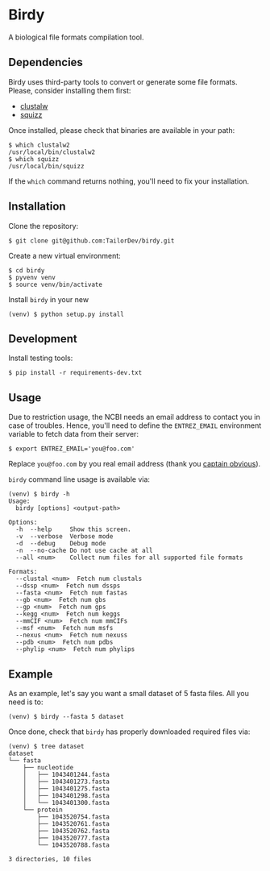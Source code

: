 # Birdy

A biological file formats compilation tool.

## Dependencies

Birdy uses third-party tools to convert or generate some file formats. Please,
consider installing them first:

* [clustalw](http://www.clustal.org/clustal2/)
* [squizz](ftp://ftp.pasteur.fr/pub/gensoft/projects/squizz/)

Once installed, please check that binaries are available in your path:

```
$ which clustalw2
/usr/local/bin/clustalw2
$ which squizz
/usr/local/bin/squizz
```

If the `which` command returns nothing, you'll need to fix your installation.

## Installation

Clone the repository:

```
$ git clone git@github.com:TailorDev/birdy.git
```

Create a new virtual environment:

```
$ cd birdy
$ pyvenv venv
$ source venv/bin/activate
```

Install `birdy` in your new

```
(venv) $ python setup.py install
```

## Development

Install testing tools:

```
$ pip install -r requirements-dev.txt
```

## Usage

Due to restriction usage, the NCBI needs an email address to contact you in case
of troubles. Hence, you'll need to define the `ENTREZ_EMAIL` environment
variable to fetch data from their server:

```
$ export ENTREZ_EMAIL='you@foo.com'
```

Replace `you@foo.com` by you real email address (thank you
[captain obvious](http://giphy.com/gifs/xT9DPCzYKPhe9bWQCY)).

`birdy` command line usage is available via:

```
(venv) $ birdy -h
Usage:
  birdy [options] <output-path>

Options:
  -h  --help     Show this screen.
  -v  --verbose  Verbose mode
  -d  --debug    Debug mode
  -n  --no-cache Do not use cache at all
  --all <num>    Collect num files for all supported file formats

Formats:
  --clustal <num>  Fetch num clustals
  --dssp <num>  Fetch num dssps
  --fasta <num>  Fetch num fastas
  --gb <num>  Fetch num gbs
  --gp <num>  Fetch num gps
  --kegg <num>  Fetch num keggs
  --mmCIF <num>  Fetch num mmCIFs
  --msf <num>  Fetch num msfs
  --nexus <num>  Fetch num nexuss
  --pdb <num>  Fetch num pdbs
  --phylip <num>  Fetch num phylips
```

## Example

As an example, let's say you want a small dataset of 5 fasta files. All you need
is to:

```
(venv) $ birdy --fasta 5 dataset
```

Once done, check that `birdy` has properly downloaded required files via:

```
(venv) $ tree dataset
dataset
└── fasta
    ├── nucleotide
    │   ├── 1043401244.fasta
    │   ├── 1043401273.fasta
    │   ├── 1043401275.fasta
    │   ├── 1043401298.fasta
    │   └── 1043401300.fasta
    └── protein
        ├── 1043520754.fasta
        ├── 1043520761.fasta
        ├── 1043520762.fasta
        ├── 1043520777.fasta
        └── 1043520788.fasta

3 directories, 10 files
```
